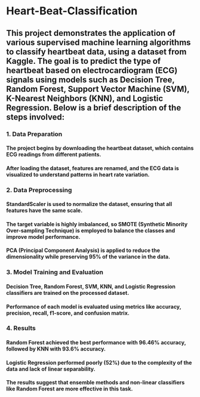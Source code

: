 # Heart-Beat-Classification
## This project demonstrates the application of various supervised machine learning algorithms to classify heartbeat data, using a dataset from Kaggle. The goal is to predict the type of heartbeat based on electrocardiogram (ECG) signals using models such as Decision Tree, Random Forest, Support Vector Machine (SVM), K-Nearest Neighbors (KNN), and Logistic Regression. Below is a brief description of the steps involved:

### 1. Data Preparation
#### The project begins by downloading the heartbeat dataset, which contains ECG readings from different patients.
#### After loading the dataset, features are renamed, and the ECG data is visualized to understand patterns in heart rate variation.
### 2. Data Preprocessing
#### StandardScaler is used to normalize the dataset, ensuring that all features have the same scale.
#### The target variable is highly imbalanced, so SMOTE (Synthetic Minority Over-sampling Technique) is employed to balance the classes and improve model performance.
#### PCA (Principal Component Analysis) is applied to reduce the dimensionality while preserving 95% of the variance in the data.
### 3. Model Training and Evaluation
#### Decision Tree, Random Forest, SVM, KNN, and Logistic Regression classifiers are trained on the processed dataset.
#### Performance of each model is evaluated using metrics like accuracy, precision, recall, f1-score, and confusion matrix.
### 4. Results
#### Random Forest achieved the best performance with 96.46% accuracy, followed by KNN with 93.6% accuracy.
#### Logistic Regression performed poorly (52%) due to the complexity of the data and lack of linear separability.
#### The results suggest that ensemble methods and non-linear classifiers like Random Forest are more effective in this task.
